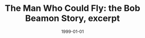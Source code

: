 --- 
draft: true
docset: how-did-nyc-segregate
bundle: tests-labels-discipline
title: "The Man Who Could Fly: the Bob Beamon Story, excerpt"
featured: the-man-who-could-fly.jpg
featuredAlt: Page from a yearbook
layout: "tc-single"
hasContentInGallery: true
date: 1999-01-01
--- 